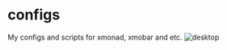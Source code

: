 # configs
My configs and scripts for xmonad, xmobar and etc.
![desktop](https://user-images.githubusercontent.com/39233990/189526479-1fb8a3e8-ffec-40c2-a66d-02768635dbc0.png)

